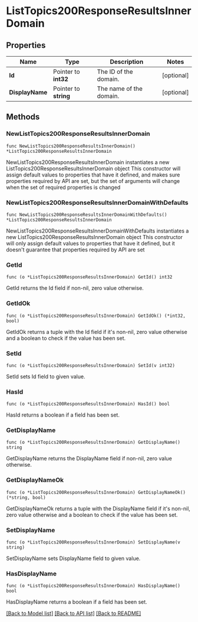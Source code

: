 # ListTopics200ResponseResultsInnerDomain

## Properties

Name | Type | Description | Notes
------------ | ------------- | ------------- | -------------
**Id** | Pointer to **int32** | The ID of the domain. | [optional] 
**DisplayName** | Pointer to **string** | The name of the domain. | [optional] 

## Methods

### NewListTopics200ResponseResultsInnerDomain

`func NewListTopics200ResponseResultsInnerDomain() *ListTopics200ResponseResultsInnerDomain`

NewListTopics200ResponseResultsInnerDomain instantiates a new ListTopics200ResponseResultsInnerDomain object
This constructor will assign default values to properties that have it defined,
and makes sure properties required by API are set, but the set of arguments
will change when the set of required properties is changed

### NewListTopics200ResponseResultsInnerDomainWithDefaults

`func NewListTopics200ResponseResultsInnerDomainWithDefaults() *ListTopics200ResponseResultsInnerDomain`

NewListTopics200ResponseResultsInnerDomainWithDefaults instantiates a new ListTopics200ResponseResultsInnerDomain object
This constructor will only assign default values to properties that have it defined,
but it doesn't guarantee that properties required by API are set

### GetId

`func (o *ListTopics200ResponseResultsInnerDomain) GetId() int32`

GetId returns the Id field if non-nil, zero value otherwise.

### GetIdOk

`func (o *ListTopics200ResponseResultsInnerDomain) GetIdOk() (*int32, bool)`

GetIdOk returns a tuple with the Id field if it's non-nil, zero value otherwise
and a boolean to check if the value has been set.

### SetId

`func (o *ListTopics200ResponseResultsInnerDomain) SetId(v int32)`

SetId sets Id field to given value.

### HasId

`func (o *ListTopics200ResponseResultsInnerDomain) HasId() bool`

HasId returns a boolean if a field has been set.

### GetDisplayName

`func (o *ListTopics200ResponseResultsInnerDomain) GetDisplayName() string`

GetDisplayName returns the DisplayName field if non-nil, zero value otherwise.

### GetDisplayNameOk

`func (o *ListTopics200ResponseResultsInnerDomain) GetDisplayNameOk() (*string, bool)`

GetDisplayNameOk returns a tuple with the DisplayName field if it's non-nil, zero value otherwise
and a boolean to check if the value has been set.

### SetDisplayName

`func (o *ListTopics200ResponseResultsInnerDomain) SetDisplayName(v string)`

SetDisplayName sets DisplayName field to given value.

### HasDisplayName

`func (o *ListTopics200ResponseResultsInnerDomain) HasDisplayName() bool`

HasDisplayName returns a boolean if a field has been set.


[[Back to Model list]](../README.md#documentation-for-models) [[Back to API list]](../README.md#documentation-for-api-endpoints) [[Back to README]](../README.md)


